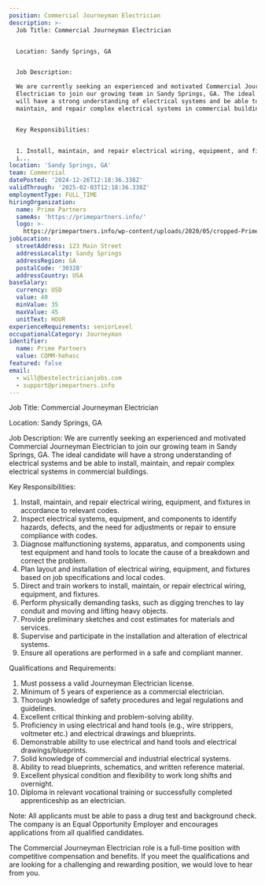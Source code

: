 ```yaml
---
position: Commercial Journeyman Electrician
description: >-
  Job Title: Commercial Journeyman Electrician


  Location: Sandy Springs, GA


  Job Description:

  We are currently seeking an experienced and motivated Commercial Journeyman
  Electrician to join our growing team in Sandy Springs, GA. The ideal candidate
  will have a strong understanding of electrical systems and be able to install,
  maintain, and repair complex electrical systems in commercial buildings.


  Key Responsibilities:


  1. Install, maintain, and repair electrical wiring, equipment, and fixtures
  i...
location: 'Sandy Springs, GA'
team: Commercial
datePosted: '2024-12-26T12:18:36.338Z'
validThrough: '2025-02-03T12:18:36.338Z'
employmentType: FULL_TIME
hiringOrganization:
  name: Prime Partners
  sameAs: 'https://primepartners.info/'
  logo: >-
    https://primepartners.info/wp-content/uploads/2020/05/cropped-Prime-Partners-Logo-NO-BG-1-1.png
jobLocation:
  streetAddress: 123 Main Street
  addressLocality: Sandy Springs
  addressRegion: GA
  postalCode: '30328'
  addressCountry: USA
baseSalary:
  currency: USD
  value: 40
  minValue: 35
  maxValue: 45
  unitText: HOUR
experienceRequirements: seniorLevel
occupationalCategory: Journeyman
identifier:
  name: Prime Partners
  value: COMM-hehasc
featured: false
email:
  - will@bestelectricianjobs.com
  - support@primepartners.info
---
```




Job Title: Commercial Journeyman Electrician

Location: Sandy Springs, GA

Job Description:
We are currently seeking an experienced and motivated Commercial Journeyman Electrician to join our growing team in Sandy Springs, GA. The ideal candidate will have a strong understanding of electrical systems and be able to install, maintain, and repair complex electrical systems in commercial buildings.

Key Responsibilities:

1. Install, maintain, and repair electrical wiring, equipment, and fixtures in accordance to relevant codes.
2. Inspect electrical systems, equipment, and components to identify hazards, defects, and the need for adjustments or repair to ensure compliance with codes.
3. Diagnose malfunctioning systems, apparatus, and components using test equipment and hand tools to locate the cause of a breakdown and correct the problem.
4. Plan layout and installation of electrical wiring, equipment, and fixtures based on job specifications and local codes.
5. Direct and train workers to install, maintain, or repair electrical wiring, equipment, and fixtures.
6. Perform physically demanding tasks, such as digging trenches to lay conduit and moving and lifting heavy objects.
7. Provide preliminary sketches and cost estimates for materials and services.
8. Supervise and participate in the installation and alteration of electrical systems.
9. Ensure all operations are performed in a safe and compliant manner.

Qualifications and Requirements:

1. Must possess a valid Journeyman Electrician license.
2. Minimum of 5 years of experience as a commercial electrician.
3. Thorough knowledge of safety procedures and legal regulations and guidelines.
4. Excellent critical thinking and problem-solving ability.
5. Proficiency in using electrical and hand tools (e.g., wire strippers, voltmeter etc.) and electrical drawings and blueprints.
6. Demonstrable ability to use electrical and hand tools and electrical drawings/blueprints.
7. Solid knowledge of commercial and industrial electrical systems.
8. Ability to read blueprints, schematics, and written reference material.
9. Excellent physical condition and flexibility to work long shifts and overnight.
10. Diploma in relevant vocational training or successfully completed apprenticeship as an electrician.

Note: All applicants must be able to pass a drug test and background check. The company is an Equal Opportunity Employer and encourages applications from all qualified candidates. 

The Commercial Journeyman Electrician role is a full-time position with competitive compensation and benefits. If you meet the qualifications and are looking for a challenging and rewarding position, we would love to hear from you.
